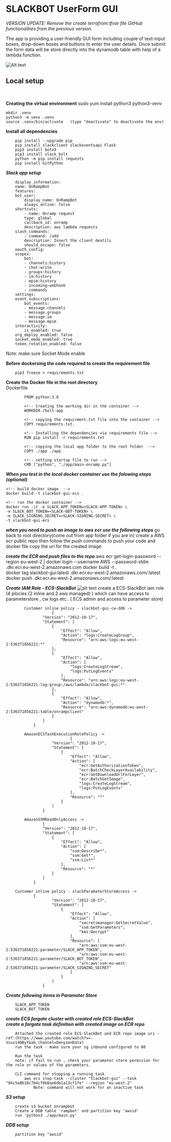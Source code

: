 <h1><b>SLACKBOT UserForm GUI</b></h1>

<i>VERSION UPDATE: Remove the create terrafrom.tfvar file GitHub functionalities  from the previous version.</i>

The app is providing a user-friendly GUI form including couple of text-input boxes, drop-down boxes and buttons to enter the user details. Once submit the form data will be store directly into the dynamodb table 
with help of a lambda function.
<br />


![Alt text](img/Slack-boltGUI.png?raw=true "Title")



<h2>Local setup</h2> <br />

**Creating the virtual environment**
    sudo yum install python3 python3-venv

    mkdir .venv
    python3 -m venv .venv
    source .venv/bin/activate   (type "deactivate" to deactivate the env)

**Install all dependencies** <br />
```
    pip install --upgrade pip
    pip install slackclient slackeventsapi Flask
    pip3 install boto3
    pip3 install slack_bolt
    python -m pip install requests
    pip install GitPython
```

***Slack app setup***
```
    display_information:
    name: OnRampBot
    features:
    bot_user:
        display_name: OnRampBot
        always_online: false
    shortcuts:
        - name: Onramp request
        type: global
        callback_id: onramp
        description: aws lambda requests
    slash_commands:
        - command: /add
        description: Insert the client deatils
        should_escape: false
    oauth_config:
    scopes:
        bot:
        - channels:history
        - chat:write
        - groups:history
        - im:history
        - mpim:history
        - incoming-webhook
        - commands
    settings:
    event_subscriptions:
        bot_events:
        - message.channels
        - message.groups
        - message.im
        - message.mpim
    interactivity:
        is_enabled: true
    org_deploy_enabled: false
    socket_mode_enabled: true
    token_rotation_enabled: false
```

Note: make sure Socket Mode enable 


**Before dockersing the code required to create the requirement file**
```
    pip3 freeze > requirements.txt
```
**Create the Docker file in the root directory** <br />
    Dockerfile
```
        FROM python:3.8

        <!-- Creating the working dir in the container -->
        WORKDIR /bolt-app       

        <!-- copying the requirment.txt file into the container -->
        COPY requirements.txt.

        <!-- Installing the dependencies via requirements file -->
        RUN pip install -r requirements.txt

        <!-- copying the local app folder to the root folder  -->
        COPY ./app ./app

        <!-- setting startup file to run -->
        CMD ["python", "./app/main-onramp.py"]
```

***When you test in the local docker container use the folowing steps (optional)***
    
    <!-- build docker image  -->
    docker build -t slackbot-gui-ecs .

    <!-- run the docker container -->
    docker run -it -e SLACK_APP_TOKEN=<SLACK-APP-TOKEN> \
    -e SLACK_BOT_TOKEN=<SLACK-BOT-TOKEN> \
    -e SLACK_SIGNING_SECRET=<SLACK-SIGNING-SECRET> \
    -t slackbot-gui-ecs

    

***when you need to push an image to aws ecr use the following steps***
    go back to root directory(come out from app folder if you are in)
    create a AWS ecr public repo 
    then follow the push commands to push your code and docker file
    copy the uri for the created image


***create the ECR and push files to the repo***
        aws ecr get-login-password --region eu-west-2 | docker login --username AWS --password-stdin <your-account-id>.dkr.ecr.eu-west-2.amazonaws.com
        docker build -t <cluster-name> .                                                                                                      
        docker tag slackbot-gui:latest <your-account-id>.dkr.ecr.eu-west-2.amazonaws.com/<cluster-name>:latest  
        docker push <your-account-id>.dkr.ecr.eu-west-2.amazonaws.com/<cluster-name>:latest                                                        



***Create IAM Role - ECS-SlackBot***
![alt text](./img/iam.png)
    create a ECS-SlackBot iam role (4 plocies (2 inline and 2 aws managed) ) which can have access to parameterstore , cw logs etc.. ( ECS admin and access to parameter store)
```
        Customer inline policy - slackbot-gui-cw-ddb ->
                    {
                "Version": "2012-10-17",
                "Statement": [
                    {
                        "Effect": "Allow",
                        "Action": "logs:CreateLogGroup",
                        "Resource": "arn:aws:logs:eu-west-2:536371856221:*"
                    },
                    {
                        "Effect": "Allow",
                        "Action": [
                            "logs:CreateLogStream",
                            "logs:PutLogEvents"
                        ],
                        "Resource": "arn:aws:logs:eu-west-2:536371856221:log-group:/aws/lambda/slackbot-gui:*"
                    },
                    {
                        "Effect": "Allow",
                        "Action": "dynamodb:*",
                        "Resource": "arn:aws:dynamodb:eu-west-2:536371856221:table/onrampclient"
                    }
                ]
            }

        AmazonECSTaskExecutionRolePolicy ->
                            {
                    "Version": "2012-10-17",
                    "Statement": [
                        {
                            "Effect": "Allow",
                            "Action": [
                                "ecr:GetAuthorizationToken",
                                "ecr:BatchCheckLayerAvailability",
                                "ecr:GetDownloadUrlForLayer",
                                "ecr:BatchGetImage",
                                "logs:CreateLogStream",
                                "logs:PutLogEvents"
                            ],
                            "Resource": "*"
                        }
                    ]
                }

        AmazonSSMReadOnlyAccess ->
                {
                "Version": "2012-10-17",
                "Statement": [
                    {
                        "Effect": "Allow",
                        "Action": [
                            "ssm:Describe*",
                            "ssm:Get*",
                            "ssm:List*"
                        ],
                        "Resource": "*"
                    }
                ]
            }

    Customer inline policy - slackParamaterStoreAccess ->
            {
                    "Version": "2012-10-17",
                    "Statement": [
                        {
                            "Effect": "Allow",
                            "Action": [
                                "secretsmanager:GetSecretValue",
                                "ssm:GetParameters",
                                "kms:Decrypt"
                            ],
                            "Resource": [
                                "arn:aws:ssm:eu-west-2:536371856221:parameter/SLACK_APP_TOKEN",
                                "arn:aws:ssm:eu-west-2:536371856221:parameter/SLACK_BOT_TOKEN",
                                "arn:aws:ssm:eu-west-2:536371856221:parameter/SLACK_SIGNING_SECRET"
                            ]
                        }
                    ]
                }

```    


***Create following items in Paramater Store*** <br />
```
    SLACK_APP_TOKEN 
    SLACK_BOT_TOKEN 
```

***create ECS fargate cluster with created role ECS-SlackBot*** <br />
***create a fargate task definition with created image on ECR repo***
```
    Attached the created role ECS-SlackBot and ECR repo image uri - ref:(https://www.youtube.com/watch?v=-Vsuzi4OByY&ab_channel=DenysonData)
    run the task - make sure your sg inbound configured to 80
    
    Run the task     
    note: if fail to run , check your paramater store permision for the role or values of the parameters.

    CLI command for stopping a running task
        aws ecs stop-task --cluster "Slackbot-gui" --task "84c5a8610c7b4cf8b8ae6db1a13cf1fe" --region "eu-west-2"
            Note: command will not work for an inactive task
```            



***S3 setup***
```
    create s3 bucket onrampbot
    Create a DDB table 'rampbot' and partition key 'awsid'
    run 'python3 ./app/main.py' 
```
***DDB setup***
```    create ddb table "rampbot"
    partition key "awsid"
```




